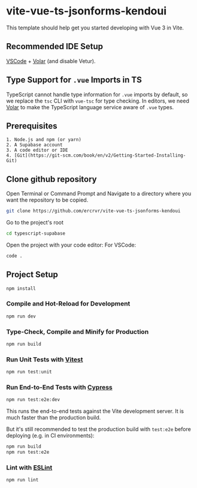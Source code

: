 # vite-vue-ts-jsonforms-kendoui

This template should help get you started developing with Vue 3 in Vite.

## Recommended IDE Setup

[VSCode](https://code.visualstudio.com/) + [Volar](https://marketplace.visualstudio.com/items?itemName=Vue.volar) (and disable Vetur).

## Type Support for `.vue` Imports in TS

TypeScript cannot handle type information for `.vue` imports by default, so we replace the `tsc` CLI with `vue-tsc` for type checking. In editors, we need [Volar](https://marketplace.visualstudio.com/items?itemName=Vue.volar) to make the TypeScript language service aware of `.vue` types.


## Prerequisites

    1. Node.js and npm (or yarn)
    2. A Supabase account
    3. A code editor or IDE
    4. [Git](https://git-scm.com/book/en/v2/Getting-Started-Installing-Git)

## Clone github repository

Open Terminal or Command Prompt and Navigate to a directory where you want the repository to be copied.

```sh
git clone https://github.com/ercrvr/vite-vue-ts-jsonforms-kendoui
```

Go to the project's root

```sh
cd typescript-supabase
```

Open the project with your code editor:
For VSCode:
```sh
code .
```

## Project Setup

```sh
npm install
```

### Compile and Hot-Reload for Development

```sh
npm run dev
```

### Type-Check, Compile and Minify for Production

```sh
npm run build
```

### Run Unit Tests with [Vitest](https://vitest.dev/)

```sh
npm run test:unit
```

### Run End-to-End Tests with [Cypress](https://www.cypress.io/)

```sh
npm run test:e2e:dev
```

This runs the end-to-end tests against the Vite development server.
It is much faster than the production build.

But it's still recommended to test the production build with `test:e2e` before deploying (e.g. in CI environments):

```sh
npm run build
npm run test:e2e
```

### Lint with [ESLint](https://eslint.org/)

```sh
npm run lint
```
